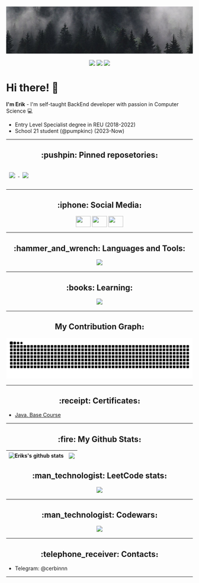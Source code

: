 ![Header](https://github.com/emarkosyan/emarkosyan/blob/main/assets/header.jpg)

<p align="center">
 
 <img src="https://badges.strrl.dev/years/emarkosyan"/> 
 <img src="https://badges.strrl.dev/repos/emarkosyan"/>
 <img src="https://badges.strrl.dev/commits/all/emarkosyan" />

</p>

# Hi there! 👋
**I'm Erik** - I'm self-taught BackEnd developer with passion in Computer Science 💻

- Entry Level Specialist degree in REU (2018-2022)
- School 21 student (@pumpkinc) (2023-Now)
---

<h2 align="center" style="text-decoration: none;">
  :pushpin: Pinned reposetories։
</h2>



<a href="https://github.com/emarkosyan/Earth-Defence">
  <img align="center" style="margin:1rem 0.5rem" src="https://github-readme-stats.vercel.app/api/pin/?username=emarkosyan&repo=Earth-Defence&title_color=ffffff&text_color=c9cacc&icon_color=4AB197&bg_color=1A2B34" />
</a>
<a href="https://github.com/emarkosyan/pacman-ai">
  <img align="center" style="margin:1rem 0.5rem" src="https://github-readme-stats.vercel.app/api/pin/?username=emarkosyan&repo=pacman-ai&title_color=ffffff&text_color=c9cacc&icon_color=4AB197&bg_color=1A2B34" />
</a>

--- 

<h2 align="center">
  :iphone: Social Media։
</h2>

<p align="center">
<!--<a href="your link" target="blank"><img align="center" src="https://cdn.jsdelivr.net/npm/simple-icons@3.0.1/icons/twitter.svg" alt="" height="30" width="40" /></a>
<a href="your link" target="blank"><img align="center" src="https://cdn.jsdelivr.net/npm/simple-icons@3.0.1/icons/linkedin.svg" alt="" height="30" width="40" /></a>-->
<a href="https://t.me\cerbinnn" target="blank"><img align="center" src="https://cdn.jsdelivr.net/npm/simple-icons@3.0.1/icons/telegram.svg" alt="" height="30" width="40" /></a>
<a href="https://vk.com/id262214028" target="blank"><img align="center" src="https://cdn.jsdelivr.net/npm/simple-icons@3.0.1/icons/vk.svg" alt="" height="30" width="40" /></a>
<a href="https://www.youtube.com/channel/UCz7cSgMqjSgO1sRgw4us0VQ" target="blank"><img align="center" src="https://cdn.jsdelivr.net/npm/simple-icons@3.0.1/icons/youtube.svg" alt="" height="30" width="40" /></a>
</p>

---

<h2 align="center">
  :hammer_and_wrench: Languages and Tools:
</h2>


<div>
  <p align="center">
    <img src="https://skillicons.dev/icons?i=java,bash,c,cpp,js,maven,gradle,mysql,postgres,firebase,idea" />
  </p>
</div>

---

<h2 align="center">
  :books: Learning:
</h2>

<div>
  <p align="center">
    <img src="https://skillicons.dev/icons?i=react,spring,go,hibernate,bots,docker,kafka,kubernetes,linux,ts,mongo,kotlin,jenkins" />
  </p>
</div>

---

<h2 align="center">
  My Contribution Graph։
</h2>
<p align="center">
  <img src="https://raw.githubusercontent.com/emarkosyan/emarkosyan/output/github-contribution-grid-snake.svg" alt="snake"></center>
</p>

---

<h2 align="center">
  :receipt: Certificates։
</h2>

- [Java. Base Course](https://stepik.org/cert/1859739)

---

<h2 align="center">
  :fire: My Github Stats։
</h2>

| <img align="center" src="https://github-readme-stats.vercel.app/api?username=emarkosyan&show_icons=true&include_all_commits=true&theme=darcula&hide_border=true" alt="Eriks's github stats" /> | <img align="center" src="https://github-readme-stats.vercel.app/api/top-langs/?username=emarkosyan&hide=html,css,shaderlab,kotlin,hlsl&layout=compact&theme=darcula&hide_border=true" /> |
| ------------- | ------------- |

<h2 align="center">
  :man_technologist: LeetCode stats։
</h2>

<p align = "center">
  <img  src = "https://leetcard.jacoblin.cool/emarkosyan?theme=nord&font=Sarabun">
</p>

---

<h2 align="center">
  :man_technologist: Codewars։
</h2>

<p align = "center">
  <img  src = "https://www.codewars.com/users/emarkosyan/badges/large">
</p>

---

<h2 align="center">
  :telephone_receiver: Contacts։
</h2>

- Telegram: @cerbinnn

---
